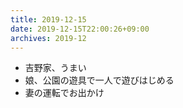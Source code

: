 ```yaml
---
title: 2019-12-15
date: 2019-12-15T22:00:26+09:00
archives: 2019-12
---
```


- 吉野家、うまい
- 娘、公園の遊具で一人で遊びはじめる
- 妻の運転でお出かけ
